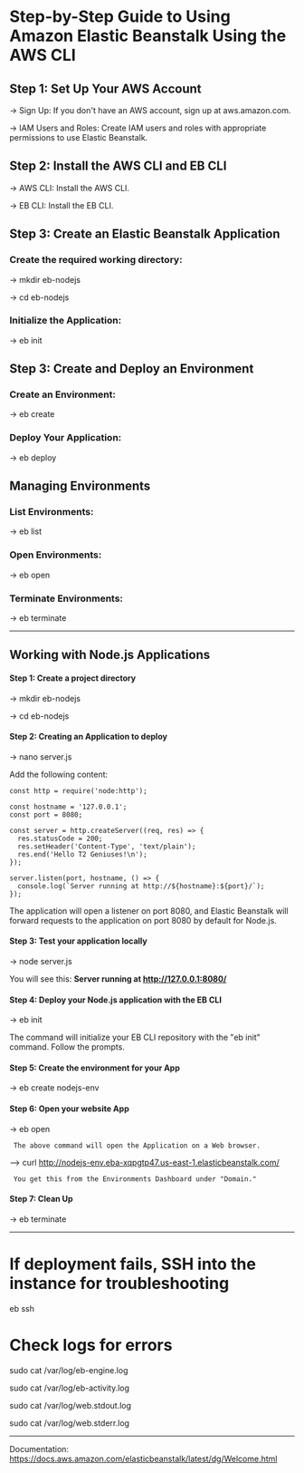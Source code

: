 # Step-by-Step Guide to Using Amazon Elastic Beanstalk Using the AWS CLI

## Step 1: Set Up Your AWS Account
  -> Sign Up: If you don't have an AWS account, sign up at aws.amazon.com.
  
  -> IAM Users and Roles: Create IAM users and roles with appropriate permissions to use Elastic Beanstalk.


## Step 2: Install the AWS CLI and EB CLI
  -> AWS CLI: Install the AWS CLI.
  
  -> EB CLI: Install the EB CLI.


## Step 3: Create an Elastic Beanstalk Application

### Create the required working directory: 

  -> mkdir eb-nodejs

  -> cd eb-nodejs

### Initialize the Application: 

  -> eb init


## Step 3: Create and Deploy an Environment

### Create an Environment: 

  -> eb create <environment-name>


### Deploy Your Application: 

  -> eb deploy


## Managing Environments

### List Environments: 

  -> eb list


### Open Environments: 

  -> eb open


### Terminate Environments: 

  -> eb terminate <environment-name>

---------------------------
## Working with Node.js Applications

#### Step 1: Create a project directory
  -> mkdir eb-nodejs
  
  -> cd eb-nodejs

#### Step 2: Creating an Application to deploy
  -> nano server.js

  Add the following content: 
    
    const http = require('node:http');

    const hostname = '127.0.0.1';
    const port = 8080;

    const server = http.createServer((req, res) => {
      res.statusCode = 200;
      res.setHeader('Content-Type', 'text/plain');
      res.end('Hello T2 Geniuses!\n');
    });

    server.listen(port, hostname, () => {
      console.log(`Server running at http://${hostname}:${port}/`);
    });

  The application will open a listener on port 8080, and Elastic Beanstalk will forward requests to the application on port 8080 by default for Node.js. 


#### Step 3: Test your application locally
   -> node server.js

You will see this: 
    **Server running at http://127.0.0.1:8080/**


#### Step 4: Deploy your Node.js application with the EB CLI

  -> eb init 

  The command will initialize your EB CLI repository with the "eb init" command. Follow the prompts. 


#### Step 5: Create the environment for your App

  -> eb create nodejs-env


#### Step 6: Open your website App

  -> eb open

     The above command will open the Application on a Web browser. 


  --> curl http://nodejs-env.eba-xqpgtp47.us-east-1.elasticbeanstalk.com/ 
     
     You get this from the Environments Dashboard under "Domain."

  
#### Step 7: Clean Up

  -> eb terminate

--------
# If deployment fails, SSH into the instance for troubleshooting
eb ssh

# Check logs for errors
sudo cat /var/log/eb-engine.log

sudo cat /var/log/eb-activity.log

sudo cat /var/log/web.stdout.log

sudo cat /var/log/web.stderr.log


--- 
Documentation: https://docs.aws.amazon.com/elasticbeanstalk/latest/dg/Welcome.html
